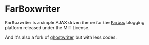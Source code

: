 # FarBoxwriter

FarBoxwriter is a simple AJAX driven theme for the [Farbox](https://www.farbox.com) blogging platform released under the MIT License.

And it's also a fork of [ghostwriter](https://github.com/roryg/ghostwriter), but with less codes.


